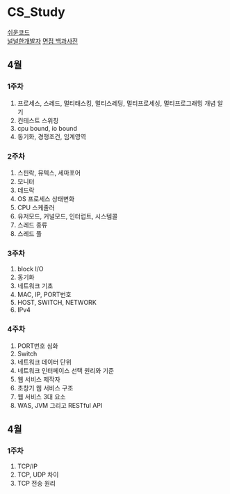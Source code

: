 # CS_Study
[쉬운코드](https://www.youtube.com/@ez.)   
[널널한개발자](https://www.youtube.com/@nullnull_not_eq_null)
[면접 백과사전](https://github.com/gyoogle/tech-interview-for-developer)

## 4월

### 1주차
1. 프로세스, 스레드, 멀티태스킹, 멀티스레딩, 멀티프로세싱, 멀티프로그래밍 개념 알기
2. 컨테스트 스위칭
3. cpu bound, io bound
4. 동기화, 경쟁조건, 임계영역

### 2주차
1. 스핀락, 뮤텍스, 세마포어
2. 모니터
3. 데드락
4. OS 프로세스 상태변화
5. CPU 스케줄러
6. 유저모드, 커널모드, 인터럽트, 시스템콜
7. 스레드 종류
8. 스레드 풀

### 3주차
1. block I/O
2. 동기화
3. 네트워크 기초
4. MAC, IP, PORT번호
5. HOST, SWITCH, NETWORK
6. IPv4

### 4주차
1. PORT번호 심화
2. Switch
3. 네트워크 데이터 단위
4. 네트워크 인터페이스 선택 원리와 기준
5. 웹 서비스 제작자
6. 초창기 웹 서비스 구조
7. 웹 서비스 3대 요소
8. WAS, JVM 그리고 RESTful API

## 4월

### 1주차
1. TCP/IP
2. TCP, UDP 차이
3. TCP 전송 원리
